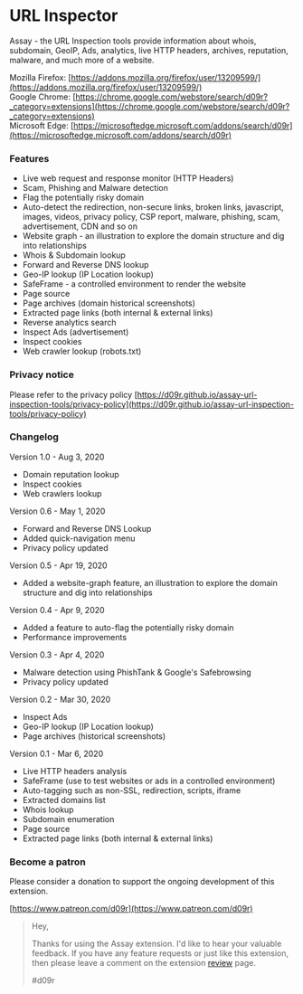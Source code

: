 # URL Inspector
Assay - the URL Inspection tools provide information about whois, subdomain, GeoIP, Ads, analytics, live HTTP headers, archives, reputation, malware, and much more of a website.

Mozilla Firefox: [https://addons.mozilla.org/firefox/user/13209599/](https://addons.mozilla.org/firefox/user/13209599/)<br/>
Google Chrome: [https://chrome.google.com/webstore/search/d09r?_category=extensions](https://chrome.google.com/webstore/search/d09r?_category=extensions)<br/>
Microsoft Edge: [https://microsoftedge.microsoft.com/addons/search/d09r](https://microsoftedge.microsoft.com/addons/search/d09r)

### Features
* Live web request and response monitor (HTTP Headers)
* Scam, Phishing and Malware detection
* Flag the potentially risky domain
* Auto-detect the redirection, non-secure links, broken links, javascript, images, videos, privacy policy, CSP report, malware, phishing, scam, advertisement, CDN and so on
* Website graph - an illustration to explore the domain structure and dig into relationships
* Whois & Subdomain lookup
* Forward and Reverse DNS lookup
* Geo-IP lookup (IP Location lookup)
* SafeFrame - a controlled environment to render the website
* Page source
* Page archives (domain historical screenshots)
* Extracted page links (both internal & external links)
* Reverse analytics search
* Inspect Ads (advertisement)
* Inspect cookies
* Web crawler lookup (robots.txt)

### Privacy notice
Please refer to the privacy policy [https://d09r.github.io/assay-url-inspection-tools/privacy-policy](https://d09r.github.io/assay-url-inspection-tools/privacy-policy)

### Changelog
Version 1.0 - Aug 3, 2020
+ Domain reputation lookup
+ Inspect cookies
+ Web crawlers lookup

Version 0.6 - May 1, 2020
+ Forward and Reverse DNS Lookup
+ Added quick-navigation menu
+ Privacy policy updated

Version 0.5 - Apr 19, 2020
+ Added a website-graph feature, an illustration to explore the domain structure and dig into relationships

Version 0.4 - Apr 9, 2020
+ Added a feature to auto-flag the potentially risky domain
+ Performance improvements

Version 0.3 - Apr 4, 2020
+ Malware detection using PhishTank &amp; Google's Safebrowsing
+ Privacy policy updated

Version 0.2 - Mar 30, 2020
+ Inspect Ads
+ Geo-IP lookup (IP Location lookup)
+ Page archives (historical screenshots)

Version 0.1 - Mar 6, 2020
+ Live HTTP headers analysis
+ SafeFrame (use to test websites or ads in a controlled environment)
+ Auto-tagging such as non-SSL, redirection, scripts, iframe
+ Extracted domains list
+ Whois lookup
+ Subdomain enumeration
+ Page source
+ Extracted page links (both internal & external links)

### Become a patron
Please consider a donation to support the ongoing development of this extension.

[https://www.patreon.com/d09r](https://www.patreon.com/d09r)


> Hey,
> 
> Thanks for using the Assay extension. I'd like to hear your valuable feedback. If you have any feature requests or just like this extension, then please leave a comment on the extension [review](https://chrome.google.com/webstore/search/d09r?_category=extensions) page.
> 
> #d09r
